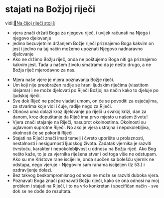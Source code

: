 # stajati na Božjoj riječi

<!-- ~~[[stajati na Božjoj riječi]]~~ ID: 220222SBR-->
vidi:[📝Na čijoj riječi stojiš](../2.tekstovi/Na-čijoj-riječi-stojiš.md) <br/>
- vjera znači držati Boga za njegovu riječ, i uvijek računati na Njega i njegovo djelovanje 
- jedino bezuvjetnim držanjem Božje riječi priznajemo Boga kakvim on jest i jedino na taj način možemo upoznati Njegovo nadnaravno djelovanje
- Ako ne držimo Božju riječ, onda ne poštujemo Boga niti ga priznajemo kakvim jest. Tada u našem životu smatramo da je nešto drugo, a ne Božja riječ mjerodavno za nas. 
<!-- ovdje ubaci ono od kenyona-->
- Mjera naše vjere je mjera poznavanja Božje riječi.
- Um koji nije preobražen radije  se hrani ljudskim riječima (vlastitom idejama) i ne može djelovati po Riječi Božjoj na način kako to djeluje po ljudskoj riječi.
- Sve dok Riječ ne počne vladati umom, on će se povoditi za osjećajima, za stvarima koje vidi i čuje, radije nego za  Riječi.
- Obnova uma dolazi kroz djelovanje po riječi u svakoj krizi, dan za danom, kroz dopuštanje da Riječ ima prvo mjesto u našem životu!
- Vjera  znači stajanje na Riječi, nasuprot okolnostima. Okolnosti su uglavnom suprotne Riječi. No ako je vjera ustrajna i nepokolebljiva, okolnosti će se pokoriti  Riječi.
- Stajati na Riječi znači imati temelj i čvrsto uporište u prolaznosti, nestalnosti i nesigurnosti ljudskog života. Zadatak vjernika je razviti čvrstoću, karakter i nepokolebljivost u odnosu na Božju riječ. Ako Bog nešto kaže, to je za vjernika riješena stvar i od toga više ne odstupam. Ako su me Kristove rane iscijelile, onda suočen sa bolešću vjernik ne odstupa, nego vjeruje - Njegovim sam ranama iscijeljen (Iz 53.) i ozdravljenje dolazi.
- Bez takvog beskompromisnog odnosa ne može se razviti duboka vjera.
- Poznavati Boga znači poznavati Božju riječi, kako se ona odnosi na moj problem i stajati na Riječi, i to na vrlo konkretan i specifičan način - sve dok se ne dođe do rezultata.

<!-- •	vjera se razvija kroz poznavanje Riječi, stajanje i djelovanje po riječi [[16.pogl Um koji se vodi osjetilima|->Kenyon]]
•	to hold God for His word...and to hold Him accountable.... that in such doing we ACKNOWLDEGE THAT His Word is true - and therefore that He, the God is true - and vice versa If we do not take God’s word serious, we do not take God serious
•	by not holding His word we are disrespect to Him and understand Him by some other means, other than his Word, usualy through worldly philosophies and false euangelion... and patterns of thoughts thorugh which He cannot be understood... Our religion is in vain
•	To have faith means to have firm stand on eternal foundation of Gods Word
•	to HOLD GOD THOURUGH THAT WORD YOU ACCKNOWLEDGE HIM AS HE IS.... and that often means that you must bulit your life regardless of CIRCUMSTANCES ... standing on His Word and faithfulness
•	-   to have faith means Gods word is unshakable, unchagable firm ground in midst of transitory and changebility and failabilty of human life... it is a firm anchor... and TASK of man to develop a GRIT and certain character to be able to hold God for his Word and to stand on Gods word
•	-   If you do not do that hold God HIM FOR HIS WORD and if you do not have tested life exprience of doing that (usually it is completely done in skrovitosti) - then you really do not know what does it means to have faith
•	otherwise, outside of His Word God cannot be himself and show Himself as He is, as faithfull and we cannot know Him. That is why many christians do not know God!
•	Therefore Proper relationship to God means: to hold His Word. Ako me tko ljubi čuvat će moju riječ!
•	To know Gods Word means you must know in clear, specific, and in very concrete manner. You must know that Gods word addresses your life how Gods word address your problem (and does it adress it in a first place).... and if it addresses if it does you must stand on Word and you are not allowing yourself to back off
•	all this can and must especialy apply on the Christ death on the Cross [[Jesus Gods Word - and his Cross]]-->